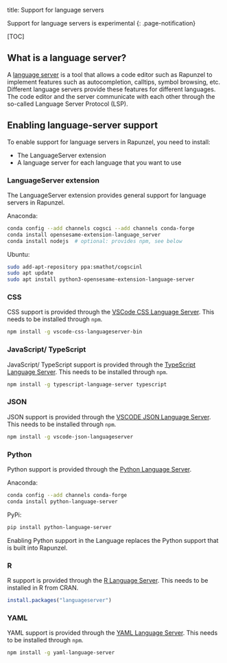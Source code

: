 title: Support for language servers


Support for language servers is experimental
{: .page-notification}


[TOC]


## What is a language server?

A [language server](https://langserver.org/) is a tool that allows a code editor such as Rapunzel to implement features such as autocompletion, calltips, symbol browsing, etc. Different language servers provide these features for different languages. The code editor and the server communicate with each other through the so-called Language Server Protocol (LSP).


## Enabling language-server support

To enable support for language servers in Rapunzel, you need to install:

- The LanguageServer extension
- A language server for each language that you want to use


### LanguageServer extension

The LanguageServer extension provides general support for language servers in Rapunzel.

Anaconda:

```bash
conda config --add channels cogsci --add channels conda-forge
conda install opensesame-extension-language_server
conda install nodejs  # optional: provides npm, see below
```

Ubuntu:

```bash
sudo add-apt-repository ppa:smathot/cogscinl
sudo apt update
sudo apt install python3-opensesame-extension-language-server
```


### CSS

CSS support is provided through the [VSCode CSS Language Server](https://github.com/vscode-langservers/vscode-css-languageserver-bin). This needs to be installed through `npm`.

```bash
npm install -g vscode-css-languageserver-bin
```


### JavaScript/ TypeScript

JavaScript/ TypeScript support is provided through the [TypeScript Language Server](https://github.com/theia-ide/typescript-language-server). This needs to be installed through `npm`.

```bash
npm install -g typescript-language-server typescript
```


### JSON

JSON support is provided through the [VSCODE JSON Language Server](https://www.npmjs.com/package/vscode-json-languageserver). This needs to be installed through `npm`.

```bash
npm install -g vscode-json-languageserver
```


### Python

Python support is provided through the [Python Language Server](https://github.com/palantir/python-language-server).

Anaconda:

```bash
conda config --add channels conda-forge
conda install python-language-server
```

PyPi:

```bash
pip install python-language-server
```

Enabling Python support in the Language replaces the Python support that is built into Rapunzel.


### R

R support is provided through the [R Language Server](https://github.com/REditorSupport/languageserver). This needs to be installed in R from CRAN.

```R
install.packages("languageserver")
```


### YAML

YAML support is provided through the [YAML Language Server](https://github.com/redhat-developer/yaml-language-server). This needs to be installed through `npm`.

```bash
npm install -g yaml-language-server
```

